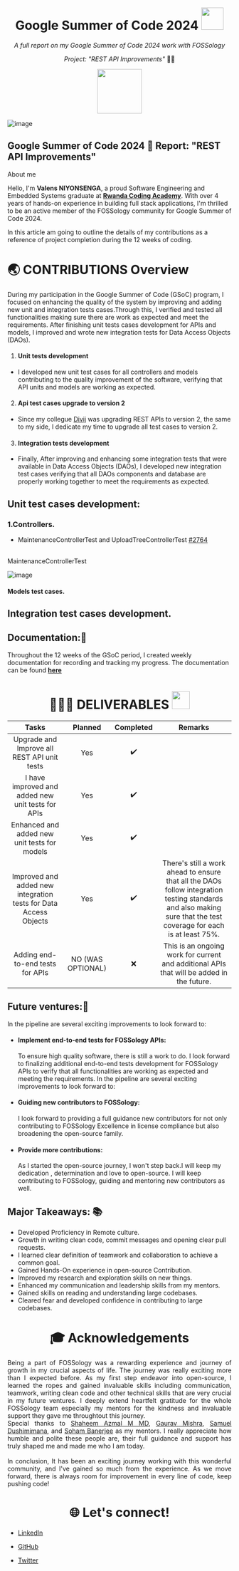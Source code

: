 



<h1  align="center">Google Summer of Code 2024 <img  src="https://media0.giphy.com/media/u2pmTWUi0MXjyrMaVj/giphy.webp?cid=ecf05e47s80k4ssg3a6cqwqs6j8hxyctvqtlw7oywfnoajuo&ep=v1_gifs_search&rid=giphy.webp&ct=g"  width="50"></h1>

  

<p  align="center"><i>A full report on my Google Summer of Code 2024 work with FOSSology</i></p>

<p  align="center"><i>Project: "REST API Improvements" </i> 👨‍💻</p>

  

<p  align="center">

<img  src="https://media0.giphy.com/media/u2pmTWUi0MXjyrMaVj/giphy.webp?cid=ecf05e47s80k4ssg3a6cqwqs6j8hxyctvqtlw7oywfnoajuo&ep=v1_gifs_search&rid=giphy.webp&ct=g"  width="100">

</p>

  

![image](https://user-images.githubusercontent.com/66276301/188962690-5869b53c-99bb-4012-b13f-443832568f7e.png)

  

## Google Summer of Code 2024 🚩 Report: "REST API Improvements" 

 
About me 

  

Hello, I'm **Valens NIYONSENGA**, a proud Software Engineering and Embedded Systems graduate at [**Rwanda Coding Academy**](http://rca.ac.rw/). With over 4 years of hands-on experience in building full stack applications, I'm thrilled to be an active member of the FOSSology community for Google Summer of Code 2024.

  

In this article am going to outline the details of my contributions as a reference of project completion during the 12 weeks of coding.

  

# 🌏 CONTRIBUTIONS Overview

  

During my participation in the Google Summer of Code (GSoC) program, I focused on enhancing the quality of the system by improving and adding new unit and integration tests cases.Through this, I verified and tested all functionalities making sure there are work as expected and meet the requirements. After finishing  unit tests cases development for APIs and models, I improved and wrote new integration tests for Data Access Objects (DAOs).

1.  #### Unit tests development
 
- I developed new unit test cases for all controllers and models contributing to the quality improvement of the software, verifying that API units and models are working as expected.
2.  #### Api test cases upgrade to version 2
- Since my collegue [Divij](https://github.com/dvjsharma) was upgrading REST APIs to version 2, the same to my side, I dedicate my time to upgrade all test cases to version 2.

3.  #### Integration tests development
- Finally, After improving and enhancing some integration tests that were available in Data Access Objects (DAOs), I developed new integration test cases verifying that all DAOs components and database are properly working together to meet the requirements as expected.


## Unit test cases development:

  ### 1.Controllers.
  - MaintenanceControllerTest and UploadTreeControllerTest [#2764](https://github.com/fossology/fossology/pull/2764)
  <br />
  MaintenanceControllerTest

  ![image](https://github.com/user-attachments/assets/e0ee0d11-63d4-4cd3-948b-d47d09856c29)


#### Models test cases.
## Integration test cases development.

## Documentation:📄

Throughout the 12 weeks of the GSoC period, I created weekly documentation for recording and tracking my progress. The documentation can be found [**here**](https://fossology.github.io/gsoc/docs/2024/rest/updates/valens/2024-05-30)


<h1 align="center">👨🏻‍🏫 DELIVERABLES <img src="https://api.ezeelo.com/Scripts/QRCode/Done.gif" width="40"></h1>

| Tasks   | Planned | Completed     | Remarks    |
| :---:       |    :----:   |    :---:      |    :---:      |
| Upgrade and Improve all REST API unit tests | Yes | :heavy_check_mark: | 
| I have improved and added new unit tests for APIs | Yes       | :heavy_check_mark: |  |
| Enhanced and added new unit tests for models| Yes        | :heavy_check_mark:  |  |
| Improved and added new integration tests for Data Access Objects| Yes | :heavy_check_mark: | There's still a work ahead to ensure that all the DAOs follow integration testing standards and also making sure that the test coverage for each is at least 75%. |
| Adding end-to-end tests for APIs | NO (WAS OPTIONAL) | :x: | This is an ongoing work for current and  additional APIs that will be added in the future.

## Future ventures:🚀
In the pipeline are several exciting improvements to look forward to:

- #### Implement end-to-end tests for FOSSology APIs:
   To ensure high quality software, there is still a work to do. I look forward to finalizing additional end-to-end tests development for FOSSology APIs to verify that all functionalities are working as expected and meeting the requirements.
In the pipeline are several exciting improvements to look forward to:

- #### Guiding new contributors to FOSSology:
   I look forward to providing a full guidance new contributors for not only contributing to FOSSology Excellence in license compliance but also broadening the open-source family.
- #### Provide more contributions:
   As I started the open-source journey, I won't step back.I will keep my dedication , determination and love to open-source. I will keep contributing to FOSSology, guiding and mentoring new contributors as well.

## Major Takeaways: 📚

- Developed Proficiency in Remote culture.
- Growth in writing clean code, commit messages and opening clear pull requests.
- I learned clear definition of teamwork and collaboration to achieve a common goal.
- Gained Hands-On experience in open-source Contribution.
- Improved my research and exploration skills on new things.
- Enhanced my communication and leadership skills from my mentors.
- Gained skills on reading and understanding large codebases.
- Cleared fear and developed confidence in contributing to large codebases.

<h1 align = "center" id = "acknowledgements">🎓 Acknowledgements</h1>

<p align="justify">
Being a part of FOSSology was a rewarding experience and journey of growth in my crucial aspects of life. The journey was really exciting more than I expected before. As my first step endeavor into open-source, I learned the ropes and gained invaluable skills including communication, teamwork, writing clean code and other technical skills that are very crucial in my future ventures. I deeply extend heartfelt gratitude  for the whole FOSSology team especially my mentors for the kindness and invaluable support they gave me throughtout this journey. 
<br />
Special thanks to <a href="https://github.com/shaheemazmalmmd" target="_blank">Shaheem Azmal M MD</a>, <a href="https://github.com/GMishx" target="_blank">Gaurav Mishra</a>,  <a href="https://github.com/dushimsam" target="_blank">Samuel Dushimimana</a>, and <a href="https://github.com/soham4abc" target="_blank">Soham Banerjee</a> as my mentors. I really appreciate how humble and polite these people are, their full guidance and support has truly shaped me and made me who I am today.
    <br/>
    <br/>
    In conclusion, It has been an exciting journey working with this wonderful community, and I've gained so much from the experience. As we move forward, there is always room for improvement in every line of code, keep pushing code!
</p>

<h1 align = "center" id = "connections">🌐 Let's connect! </h1>

  

- [LinkedIn](https://www.linkedin.com/in/valens-niyonsenga-947440228/)

- [GitHub](https://github.com/valens200)

- [Twitter](https://x.com/200Valens)
